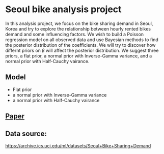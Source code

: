 # Seoul bike analysis project

In this analysis project, we focus on the bike sharing demand in Seoul, Korea and try to explore the relationship between hourly rented bikes demand and some influencing factors. 
We wish to build a Poisson regression model on all observed data and use Bayesian methods to find the posterior distribution of the coefficients. We will try to discover how differnt priors on $\beta$ will affect the posterior distribution. We suggest three priors, a flat prior, a normal prior with Inverse-Gamma variance, and a normal prior with Half-Cauchy vairance. 

## Model
* Flat prior
* a normal prior with Inverse-Gamma variance
* a normal prior with Half-Cauchy vairance

## [Paper](_)

## Data source:
https://archive.ics.uci.edu/ml/datasets/Seoul+Bike+Sharing+Demand
